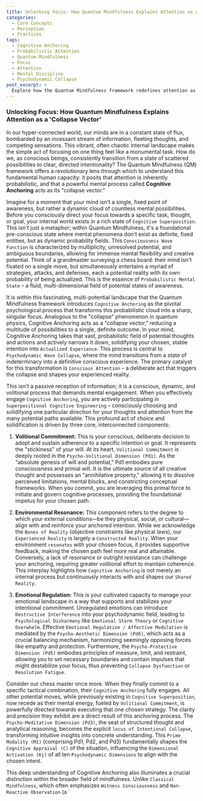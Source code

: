 ```yaml
---
title: Unlocking Focus: How Quantum Mindfulness Explains Attention as a 'Collapse Vector'
categories:
  - Core Concepts
  - Perception
  - Practices
tags:
  - Cognitive Anchoring
  - Probabilistic Attention
  - Quantum Mindfulness
  - Focus
  - Attention
  - Mental Discipline
  - Psychodynamic Collapse
post_excerpt: >
  Explore how the Quantum Mindfulness framework redefines attention as a probabilistic field. Learn about Cognitive Anchoring, the powerful 'collapse vector' that transforms potential into focused intentionality. Discover the dynamic interplay of volitional commitment, environmental resonance, and emotional regulation in mastering your mental landscape.
---
```


### Unlocking Focus: How Quantum Mindfulness Explains Attention as a 'Collapse Vector'

In our hyper-connected world, our minds are in a constant state of flux, bombarded by an incessant stream of information, fleeting thoughts, and competing sensations. This vibrant, often chaotic internal landscape makes the simple act of focusing on one thing feel like a monumental task. How do we, as conscious beings, consistently transition from a state of scattered possibilities to clear, directed intentionality? The Quantum Mindfulness (QM) framework offers a revolutionary lens through which to understand this fundamental human capacity: it posits that attention is inherently probabilistic, and that a powerful mental process called **Cognitive Anchoring** acts as its "collapse vector."

Imagine for a moment that your mind isn't a single, fixed point of awareness, but rather a dynamic cloud of countless mental possibilities. Before you consciously direct your focus towards a specific task, thought, or goal, your internal world exists in a rich state of `Cognitive Superposition`. This isn't just a metaphor; within Quantum Mindfulness, it's a foundational pre-conscious state where mental phenomena don't exist as definite, fixed entities, but as dynamic probability fields. This `Consciousness Wave Function` is characterized by multiplicity, unresolved potential, and ambiguous boundaries, allowing for immense mental flexibility and creative potential. Think of a grandmaster surveying a chess board: their mind isn't fixated on a single move, but simultaneously entertains a myriad of strategies, attacks, and defenses, each a potential reality with its own probability of being actualized. This is the essence of `Probabilistic Mental State` – a fluid, multi-dimensional field of potential states of awareness.

It is within this fascinating, multi-potential landscape that the Quantum Mindfulness framework introduces `Cognitive Anchoring` as the pivotal psychological process that transforms this probabilistic cloud into a sharp, singular focus. Analogous to the "collapse" phenomenon in quantum physics, Cognitive Anchoring acts as a "collapse vector," reducing a multitude of possibilities to a single, definite outcome. In your mind, Cognitive Anchoring takes that vast, probabilistic field of potential thoughts and actions and actively narrows it down, solidifying your chosen, stable intention into `Actualized Experience`. This process is central to `Psychodynamic Wave Collapse`, where the mind transitions from a state of indeterminacy into a definitive conscious experience. The primary catalyst for this transformation is `Conscious Attention` – a deliberate act that triggers the collapse and shapes your experienced reality.

This isn't a passive reception of information; it is a conscious, dynamic, and volitional process that demands mental engagement. When you effectively engage `Cognitive Anchoring`, you are actively participating in `Superpositional Cognitive Engineering` – consciously choosing and solidifying one particular direction for your thoughts and attention from the many potential paths available. This profound act of choice and solidification is driven by three core, interconnected components:

1.  **Volitional Commitment:** This is your conscious, deliberate decision to adopt and sustain adherence to a specific intention or goal. It represents the "stickiness" of your will. At its heart, `Volitional Commitment` is deeply rooted in the `Psycho-Volitional Dimension (Pd1)`. As the "absolute genesis of will and potential," Pd1 embodies pure consciousness and primal will. It is the ultimate source of all creative thought and possesses an "annihilative property," allowing it to dissolve perceived limitations, mental blocks, and constricting conceptual frameworks. When you commit, you are leveraging this primal force to initiate and govern cognitive processes, providing the foundational impetus for your chosen path.

2.  **Environmental Resonance:** This component refers to the degree to which your external conditions—be they physical, social, or cultural—align with and reinforce your anchored intention. While we acknowledge the `Bones of Reality` (objective constraints like physical laws), our `Experienced Reality` is largely a `Constructed Reality`. When your environment `resonates` with your chosen focus, it provides supportive feedback, making the chosen path feel more real and attainable. Conversely, a lack of resonance or outright resistance can challenge your anchoring, requiring greater volitional effort to maintain coherence. This interplay highlights how `Cognitive Anchoring` is not merely an internal process but continuously interacts with and shapes our `Shared Reality`.

3.  **Emotional Regulation:** This is your cultivated capacity to manage your emotional landscape in a way that supports and stabilizes your intentional commitment. Unregulated emotions can introduce `Destructive Interference` into your psychodynamic field, leading to `Psychological Disharmony` like `Emotional Storm Theory` or `Cognitive Overwhelm`. Effective `Emotional Regulation / Affective Modulation` is mediated by the `Psycho-Aesthetic Dimension (Pd6)`, which acts as a crucial balancing mechanism, harmonizing seemingly opposing forces like empathy and protection. Furthermore, the `Psycho-Protective Dimension (Pd5)` embodies principles of measure, limit, and restraint, allowing you to set necessary boundaries and contain impulses that might destabilize your focus, thus preventing `Collapse Dysfunction` or `Resolution Fatigue`.

Consider our chess master once more. When they finally commit to a specific tactical combination, their `Cognitive Anchoring` fully engages. All other potential moves, while previously existing in `Cognitive Superposition`, now recede as their mental energy, fueled by `Volitional Commitment`, is powerfully directed towards executing that one chosen strategy. The clarity and precision they exhibit are a direct result of this anchoring process. The `Psycho-Meditative Dimension (Pd3)`, the seat of structured thought and analytical reasoning, becomes the explicit `locus of Intentional Collapse`, transforming intuitive insights into concrete understanding. This `Prime Modality (M1)` (comprising Pd1, Pd2, and Pd3) fundamentally shapes the `Cognitive Appraisal (C)` of the situation, influencing the `Dimensional Activation (Kj)` of all ten `Psychodynamic Dimensions` to align with the chosen intent.

This deep understanding of Cognitive Anchoring also illuminates a crucial distinction within the broader field of mindfulness. Unlike `Classical Mindfulness`, which often emphasizes `Witness Consciousness` and `Non-Reactive Observation` (a `